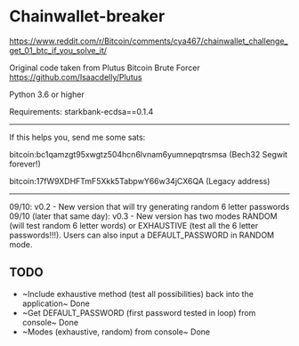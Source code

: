 # Chainwallet-breaker
https://www.reddit.com/r/Bitcoin/comments/cya467/chainwallet_challenge_get_01_btc_if_you_solve_it/

Original code taken from Plutus Bitcoin Brute Forcer https://github.com/Isaacdelly/Plutus

Python 3.6 or higher

Requirements: starkbank-ecdsa==0.1.4

----------------------------

If this helps you, send me some sats:

bitcoin:bc1qamzgt95xwgtz504hcn6lvnam6yumnepqtrsmsa (Bech32 Segwit forever!)

bitcoin:17fW9XDHFTmF5Xkk5TabpwY66w34jCX6QA (Legacy address)

----------------------------

09/10: v0.2 - New version that will try generating random 6 letter passwords
09/10 (later that same day): v0.3 - New version has two modes RANDOM (will test random 6 letter words) or EXHAUSTIVE (test all the 6 letter passwords!!!). Users can also input a DEFAULT_PASSWORD in RANDOM mode.

## TODO
- ~Include exhaustive method (test all possibilities) back into the application~ Done
- ~Get DEFAULT_PASSWORD (first password tested in loop) from console~ Done
- ~Modes (exhaustive, random) from console~ Done

